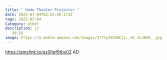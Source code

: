 ```yaml
---
title: " Home Theater Projector "
date: 2025-07-04T02:53:58.173Z
tags: 2025-07-04
Category: other
description: |2
   30.XX
image: https://m.media-amazon.com/images/I/71yJB2XWCjL._AC_SL1080_.jpg
---
```

https://amzlink.to/az0jIqf9tbs02     AD